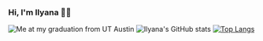 ### Hi, I'm Ilyana 🤘🏾
![Me at my graduation from UT Austin](https://user-images.githubusercontent.com/105837328/185202270-5978616c-fbfb-4fc2-b527-3249504ccd58.jpeg)
![Ilyana's GitHub stats](https://github-readme-stats.vercel.app/api?username=ilsyim&show_icons=true&theme=dracula)
[![Top Langs](https://github-readme-stats.vercel.app/api/top-langs/?username=ilsyim&layout=compact&theme=dracula)](https://github.com/ilsyim/github-readme-stats)
<!--

**ilsyim/ilsyim** is a ✨ _special_ ✨ repository because its `README.md` (this file) appears on your GitHub profile.

Here are some ideas to get you started:

- 🔭 I’m currently working on ...
- 🌱 I’m currently learning ...
- 👯 I’m looking to collaborate on ...
- 🤔 I’m looking for help with ...
- 💬 Ask me about ...
- 📫 How to reach me: ...
- 😄 Pronouns: ...
- ⚡ Fun fact: ...
-->

